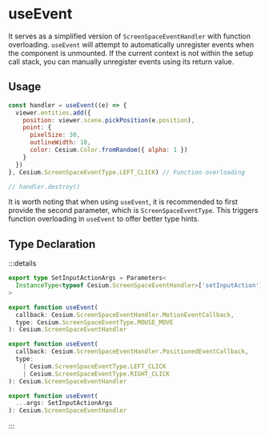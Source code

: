 # useEvent

It serves as a simplified version of `ScreenSpaceEventHandler` with function overloading.
`useEvent` will attempt to automatically unregister events when the component is unmounted. If the current context is not within the setup call stack, you can manually unregister events using its return value.

## Usage

```js {10}
const handler = useEvent((e) => {
  viewer.entities.add({
    position: viewer.scene.pickPosition(e.position),
    point: {
      pixelSize: 30,
      outlineWidth: 10,
      color: Cesium.Color.fromRandom({ alpha: 1 })
    }
  })
}, Cesium.ScreenSpaceEventType.LEFT_CLICK) // Function overloading

// handler.destroy()
```

It is worth noting that when using `useEvent`, it is recommended to first provide the second parameter, which is `ScreenSpaceEventType`. This triggers function overloading in `useEvent` to offer better type hints.

## Type Declaration

:::details

```ts
export type SetInputActionArgs = Parameters<
  InstanceType<typeof Cesium.ScreenSpaceEventHandler>['setInputAction']
>

export function useEvent(
  callback: Cesium.ScreenSpaceEventHandler.MotionEventCallback,
  type: Cesium.ScreenSpaceEventType.MOUSE_MOVE
): Cesium.ScreenSpaceEventHandler

export function useEvent(
  callback: Cesium.ScreenSpaceEventHandler.PositionedEventCallback,
  type:
    | Cesium.ScreenSpaceEventType.LEFT_CLICK
    | Cesium.ScreenSpaceEventType.RIGHT_CLICK
): Cesium.ScreenSpaceEventHandler

export function useEvent(
  ...args: SetInputActionArgs
): Cesium.ScreenSpaceEventHandler
```

:::

